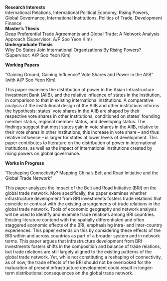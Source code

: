 **Research Interests** <br>
International Relations, International Political Economy, Rising Powers, Global Governance, International Institutions, Politics of Trade, Development Finance
<br>
**Master’s Thesis** <br>
Deep Preferential Trade Agreements and Global Trade: A Network Analysis Approach (Supervisor: A/P Soo Yeon Kim)
<br>
**Undergraduate Thesis** <br>
Why Do States Join International Organizations By Rising Powers? (Supervisor: A/P Soo Yeon Kim)

**Working Papers**

“Gaining Ground, Gaining Influence? Vote Shares and Power in the AIIB” (with A/P Soo Yeon Kim)

  This paper examines the distribution of power in the Asian Infrastructure Investment Bank (AIIB), and the relative influence of states in the institution, in comparison to that in existing international institutions. A comparative analysis of the institutional design of the AIIB and other institutions informs the hypothesis: states’ vote shares in the AIIB are shaped by their respective vote shares in other institutions, conditioned on states’ founding member status, regional member status, and developing status. The findings suggest that most states gain in vote shares in the AIIB, relative to their vote shares in other institutions; this increase in vote share – and thus relative influence – is larger for states at lower levels of development. This paper contributes to literature on the distribution of power in international institutions, as well as the impact of international institutions created by rising powers on global governance.

**Works in Progress** <br>

“Reshaping Connectivity? Mapping China’s Belt and Road Initiative and the Global Trade Network”

  This paper analyzes the impact of the Belt and Road Initiative (BRI) on the global trade network. More specifically, the paper examines whether infrastructure development from BRI investments fosters trade relations that coincide or contrast with the existing arrangements of trade relations in the global trade network. Tools of economic geography and network analysis will be used to identify and examine trade relations among BRI countries. Existing literature contend with the spatially differentiated and often staggered economic effects of the BRI, emphasising intra- and inter-country experiences. This paper extends on this by considering these effects of the BRI within and across countries as part of a broader system and in network terms. This paper argues that infrastructure development from BRI investments fosters shifts in the composition and balance of trade relations, but trade relations are still largely aligned to the existing patterns of the global trade network. Yet, while not constituting a reshaping of connectivity, as of now, the trade effects of the BRI should not be overlooked for the maturation of present infrastructure development could result in longer-term distributional consequences on the global trade network.
